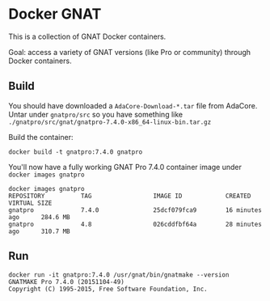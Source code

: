 # Docker GNAT

This is a collection of GNAT Docker containers.

Goal: access a variety of GNAT versions (like Pro or community) through Docker containers.

## Build

You should have downloaded a `AdaCore-Download-*.tar` file from AdaCore. Untar under `gnatpro/src` so you have something like `./gnatpro/src/gnat/gnatpro-7.4.0-x86_64-linux-bin.tar.gz`

Build the container:

    docker build -t gnatpro:7.4.0 gnatpro

You'll now have a fully working GNAT Pro 7.4.0 container image under `docker images gnatpro`

```
docker images gnatpro
REPOSITORY          TAG                 IMAGE ID            CREATED             VIRTUAL SIZE
gnatpro             7.4.0               25dcf079fca9        16 minutes ago      284.6 MB
gnatpro             4.8                 026cddfbf64a        28 minutes ago      310.7 MB
```

## Run

    docker run -it gnatpro:7.4.0 /usr/gnat/bin/gnatmake --version
    GNATMAKE Pro 7.4.0 (20151104-49)
    Copyright (C) 1995-2015, Free Software Foundation, Inc.
